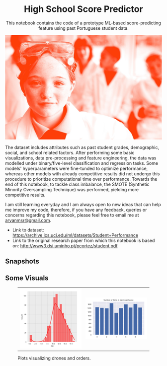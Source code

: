 <h1 align="center">
  High School Score Predictor
</h1>
<p align="center">
  This notebook contains the code of a prototype ML-based score-predicting feature using past Portuguese student data.
</p>

<div align="center">
  <img alt="Demo" src="https://github.com/aryanmsr/aryanmsr.github.io/blob/main/content/featured/CaimConsulting/demo1.png" />
</div>

The dataset includes attributes such as past student grades, demographic, social, and school related factors. After performing some basic visualizations, data pre-processing and feature engineering, the data was modelled under binary/five-level classification and regression tasks. Some models' hyperparameters were fine-tunded to optimize performance, whereas other models with already competitive results did not undergo this procedure to prioritize computational time over performance. Towards the end of this notebook, to tackle class imbalance, the SMOTE (Synthetic Minority Oversampling Technique) was performed, yielding more competitive results.

I am still learning everyday and I am always open to new ideas that can help me improve my code, therefore, if you have any feedback, queries or concerns regarding this notebook, please feel free to email me at aryanmsr@gmail.com.

- Link to dataset: https://archive.ics.uci.edu/ml/datasets/Student+Performance
- Link to the original research paper from which this notebook is based on: http://www3.dsi.uminho.pt/pcortez/student.pdf 

## Snapshots
## Some Visuals

<figure class="half">
  <table>
    <tr>
      <td>
        <img src="https://github.com/aryanmsr/high_school_score_predictor/blob/master/Screen%20Shot%202022-01-13%20at%203.49.39%20PM.png" alt="fig1" width = 500>
      </td>
      <td>
        <img src="https://github.com/aryanmsr/Drone_Delivery/blob/main/Screen%20Shot%202022-01-13%20at%2012.17.04%20AM.png" alt="fig2" width = 500>
      </td>
    </tr>
  </table>
  <figcaption>Plots visualizing drones and orders.</figcaption>
</figure>
